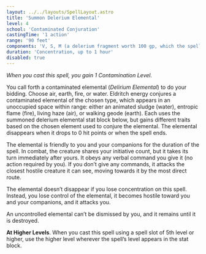 ```yaml
---
layout: ../../layouts/SpellLayout.astro
title: 'Summon Delerium Elemental'
level: 4
school: 'Contaminated Conjuration'
castingTime: '1 action'
range: '90 feet'
components: 'V, S, M (a delerium fragment worth 100 gp, which the spell consumes)'
duration: 'Concentration, up to 1 hour'
disabled: true
---
```


*When you cast this spell, you gain 1 Contamination Level.*

You call forth a contaminated elemental (*Delirium Elemental*) to do your bidding. Choose air, earth, fire, or water. Eldritch energy conjures a contaminated elemental of the chosen type, which appears in an unoccupied space within range: either an animated sludge (water), entropic flame (fire), living haze (air), or walking geode (earth). Each uses the summoned delerium elemental stat block below, but gains different traits based on the chosen element used to conjure the elemental. The elemental disappears when it drops to 0 hit points or when the spell ends.

The elemental is friendly to you and your companions for the duration of the spell. In combat, the creature shares your initiative count, but it takes its turn immediately after yours. It obeys any verbal command you give it (no action required by you). If you don’t give any commands, it attacks the closest hostile creature it can see, moving towards it by the most direct route.

The elemental doesn’t disappear if you lose concentration on this spell. Instead, you lose control of the elemental, it becomes hostile toward you and your companions, and it attacks you.

An uncontrolled elemental can’t be dismissed by you, and it remains until it is destroyed.

**At Higher Levels**. When you cast this spell using a spell slot of 5th level or higher, use the higher level wherever the spell’s level appears in the stat block.